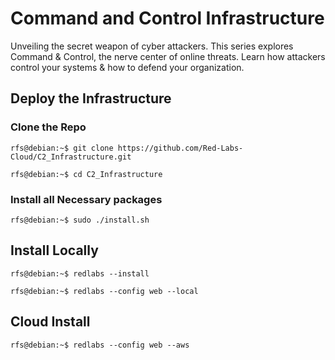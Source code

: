 # Command and Control Infrastructure
Unveiling the secret weapon of cyber attackers. This series explores Command & Control, the nerve center of online threats. Learn how attackers control your systems & how to defend your organization.


## Deploy the Infrastructure


### Clone the Repo

```console
rfs@debian:~$ git clone https://github.com/Red-Labs-Cloud/C2_Infrastructure.git
```

```console
rfs@debian:~$ cd C2_Infrastructure
```


### Install all Necessary packages

```console
rfs@debian:~$ sudo ./install.sh
```


## Install Locally



```console
rfs@debian:~$ redlabs --install
```

```console
rfs@debian:~$ redlabs --config web --local
```




## Cloud Install
```console
rfs@debian:~$ redlabs --config web --aws
```

